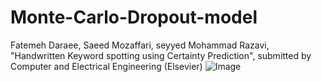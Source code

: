 # Monte-Carlo-Dropout-model
Fatemeh Daraee, Saeed Mozaffari, seyyed Mohammad Razavi, "Handwritten Keyword spotting using Certainty Prediction",
submitted by Computer and Electrical Engineering (Elsevier)
![Image](../blob/master/Architecture.tif?raw=true)

